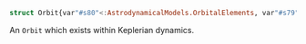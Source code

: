 ```julia
struct Orbit{var"#s80"<:AstrodynamicalModels.OrbitalElements, var"#s79"<:AstrodynamicalModels.KeplerianParameters} <: AstrodynamicalModels.AstrodynamicalOrbit{var"#s80"<:AstrodynamicalModels.OrbitalElements, var"#s79"<:AstrodynamicalModels.KeplerianParameters}
```

An `Orbit` which exists within Keplerian dynamics.

